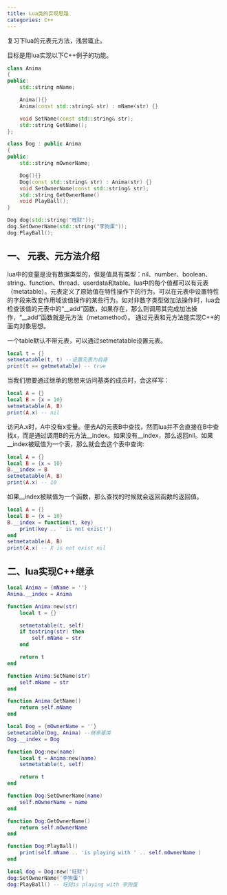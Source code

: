 ```yaml
---
title: Lua类的实现思路
categories: C++
---
```


复习下lua的元表元方法，浅尝辄止。

目标是用lua实现以下C++例子的功能。
``` C++
class Anima
{
public:
	std::string	mName;

	Anima(){}
	Anima(const std::string& str) : mName(str) {}

	void SetName(const std::string& str);
	std::string GetName();
};

class Dog : public Anima
{
public:
	std::string mOwnerName;

	Dog(){}
	Dog(const std::string& str) : Anima(str) {}
	void SetOwnerName(const std::string& str);
	std::string GetOwnerName()
	void PlayBall();
}

Dog dog(std::string("旺财"));
dog.SetOwnerName(std::string("李狗蛋"));
dog:PlayBall();
```
<!-- more --> 
## 一、 元表、元方法介绍
lua中的变量是没有数据类型的，但是值具有类型：nil、number、boolean、string、function、thread、userdata和table。lua中的每个值都可以有元表（metatable）。元表定义了原始值在特性操作下的行为。可以在元表中设置特性的字段来改变作用域该值操作的某些行为。如对非数字类型做加法操作时，lua会检查该值的元表中的“__add”函数，如果存在，那么则调用其完成加法操作，“__add”函数就是元方法（metamethod）。
通过元表和元方法能实现C++的面向对象思想。

一个table默认不带元表，可以通过setmetatable设置元表。
``` lua
local t = {}
setmetatable(t, t) --设置元表为自身
print(t == getmetatable) -- true
```
当我们想要通过继承的思想来访问基类的成员时，会这样写：
``` lua
local A = {}
local B = {x = 10}
setmetatable(A, B)
print(A.x) -- nil
```
访问A.x时，A中没有x变量。便去A的元表B中查找，然而lua并不会直接在B中查找x，而是通过调用B的元方法__index。如果没有__index，那么返回nil。如果__index被赋值为一个表，那么就会去这个表中查询:
``` lua
local A = {}
local B = {x = 10}
B.__index = B
setmetatable(A, B)
print(A.x) -- 10
```
如果__index被赋值为一个函数，那么查找的时候就会返回函数的返回值。
``` lua
local A = {}
local B = {x = 10}
B.__index = function(t, key)
	print(key .. ' is not exist!')
end
setmetatable(A, B)
print(A.x) -- X is not exist nil
```
## 二、lua实现C++继承

``` lua
local Anima = {mName = ''}
Anima.__index = Anima

function Anima:new(str)
	local t = {}

	setmetatable(t, self)
	if tostring(str) then
		self.mName = str
	end

	return t
end

function Anima:SetName(str)
	self.mName = str
end

function Anima:GetName()
	return self.mName
end

local Dog = {mOwnerName = ''}
setmetatable(Dog, Anima) --继承基类
Dog.__index = Dog

function Dog:new(name)
	local t = Anima:new(name)
	setmetatable(t, self)

	return t
end

function Dog:SetOwnerName(name)
	self.mOwnerName = name
end

function Dog:GetOwnerName()
	return self.mOwnerName
end

function Dog:PlayBall()
	print(self.mName .. 'is playing with ' .. self.mOwnerName )
end

local dog = Dog:new('旺财')
dog:SetOwnerName('李狗蛋')
dog:PlayBall() -- 旺财is playing with 李狗蛋

```
